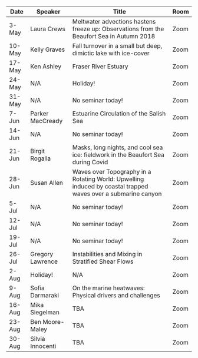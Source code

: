 Date  |  Speaker                                            |  Title                                                                                                |  Room
---------|-----------------------------------------------------|---------------------------------------------------------------------------------------------------------------------|------
3-May   |  Laura Crews                                             |  Meltwater advections hastens freeze up: Observations from the Beaufort Sea in Autumn 2018                                                                                           |  Zoom
10-May   |  Kelly Graves                                             |  Fall turnover in a small but deep, dimictic lake with ice-cover                                                                                          |  Zoom
17-May   | Ken Ashley                                             |  Fraser River Estuary                                                                                          |  Zoom
24-May   |  N/A                                             |  Holiday!                                                                                           |  Zoom
31-May   |  N/A                                             |  No seminar today!                                                                                           |  Zoom
7-Jun   |  Parker MacCready                                             |  Estuarine Circulation of the Salish Sea                                                                                           |  Zoom
14-Jun   |  N/A                                           |  No seminar today!                                                                                           |  Zoom
21-Jun   |  Birgit Rogalla                                             |  Masks, long nights, and cool sea ice: fieldwork in the Beaufort Sea during Covid                                                                                           |  Zoom
28-Jun   |  Susan Allen                                             |  Waves over Topography in a Rotating World: Upwelling induced by coastal trapped waves over a submarine canyon                                                                                           |  Zoom
5-Jul   |  N/A                                             |  No seminar today!                                                                                           |  Zoom
12-Jul   |  N/A                                             |  No seminar today!                                                                                          |  Zoom
19-Jul   |  N/A                                             |  No seminar today!                                                                                           |  Zoom
26-Jul   |  Gregory Lawrence                                            |  Instabilities and Mixing in Stratified Shear Flows                                                                                           |  Zoom
2-Aug   |  Holiday!                                             |  N/A                                                                                           |  Zoom
9-Aug   |  Sofia Darmaraki                                             |  On the marine heatwaves: Physical drivers and challenges                                                                                           |  Zoom
16-Aug   |  Mika Siegelman                                             |  TBA                                                                                           |  Zoom
23-Aug   |  Ben Moore-Maley                                             |  TBA                                                                                           |  Zoom
30-Aug   |  Silvia Innocenti                                             |  TBA                                                                                          |  Zoom